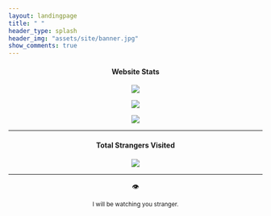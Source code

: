```yaml
---
layout: landingpage
title: " "
header_type: splash
header_img: "assets/site/banner.jpg"
show_comments: true
---
```


<h4> <p align="center"> Website Stats </p> </h4>

<p align="center">
<img src="https://img.shields.io/uptimerobot/ratio/7/m793149606-75dfc2f315d0952624ef0a5e?style=for-the-badge&label=Uptime%20Status&labelColor=success">
</p>

<p align="center">
<a href="https://github.com/SCP-017/repo.1/releases">
<img src="https://img.shields.io/github/downloads/SCP-017/repo.1/total?labelColor=success&color=success&logoColor=black&label=TOTAL%20DOWNLOADS&logo=GitHub&style=for-the-badge">
</a>
</p>

<p align="center">
<a href="https://github.com/SCP-017/repo.1/releases/latest">
<img src="https://img.shields.io/github/downloads/SCP-017/repo.1/latest/total?labelColor=success&color=success&logoColor=black&label=LATEST%20DOWNLOADS&logo=GitHub&style=for-the-badge">
</a>
</p>

---

<h4> <p align="center"> Total Strangers Visited </p> </h4>

<p align="center">
<img src="https://www.websitecounterfree.com/c.php?d=9&id=24855&s=36">
</p>

---

<p align="center"> 👁️ </p>
<p align="center"> <sub> I will be watching you stranger. </sub> </p>
